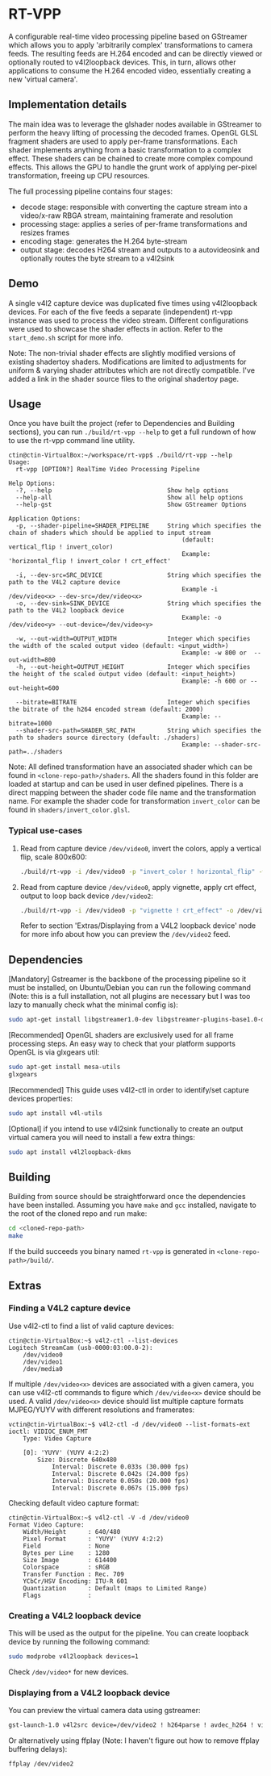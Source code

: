 # RT-VPP

A configurable real-time video processing pipeline based on GStreamer which allows you to apply 'arbitrarily complex' transformations to camera feeds. The resulting feeds are H.264 encoded and can be directly viewed or optionally routed to v4l2loopback devices. This, in turn, allows other applications to consume the H.264 encoded video, essentially creating a new 'virtual camera'.

## Implementation details

The main idea was to leverage the glshader nodes available in GStreamer to perform the heavy lifting of processing the decoded frames. OpenGL GLSL fragment shaders are used to apply per-frame transformations. Each shader implements anything from a basic transformation to a complex effect. These shaders can be chained to create more complex compound effects. This allows the GPU to handle the grunt work of applying per-pixel transformation, freeing up CPU resources.

The full processing pipeline contains four stages:

- decode stage: responsible with converting the capture stream into a video/x-raw RBGA stream, maintaining framerate and resolution
- processing stage: applies a series of per-frame transformations and resizes frames
- encoding stage: generates the H.264 byte-stream  
- output stage: decodes H264 stream and outputs to a autovideosink and optionally routes the byte stream to a v4l2sink

## Demo

A single v4l2 capture device was duplicated five times using v4l2loopback devices. For each of the five feeds a separate (independent) rt-vpp instance was used to process the video stream. Different configurations were used to showcase the shader effects in action. Refer to the `start_demo.sh` script for more info.

Note: The non-trivial shader effects are slightly modified versions of existing shadertoy shaders. Modifications are limited to adjustments for uniform & varying shader attributes which are not directly compatible. I've added a link in the shader source files to the original shadertoy page.

## Usage

Once you have built the project (refer to Dependencies and Building sections), you can run `./build/rt-vpp --help` to get a full rundown of how to use the rt-vpp command line utility.

```console_
ctin@ctin-VirtualBox:~/workspace/rt-vpp$ ./build/rt-vpp --help
Usage:
  rt-vpp [OPTION?] RealTime Video Processing Pipeline

Help Options:
  -?, --help                                Show help options
  --help-all                                Show all help options
  --help-gst                                Show GStreamer Options

Application Options:
  -p, --shader-pipeline=SHADER_PIPELINE     String which specifies the chain of shaders which should be applied to input stream
                                                (default: vertical_flip ! invert_color)
                                                Example: 'horizontal_flip ! invert_color ! crt_effect'

  -i, --dev-src=SRC_DEVICE                  String which specifies the path to the V4L2 capture device
                                                Example -i /dev/video<x> --dev-src=/dev/video<x>
  -o, --dev-sink=SINK_DEVICE                String which specifies the path to the V4L2 loopback device
                                                Example: -o /dev/video<y> --out-device=/dev/video<y>

  -w, --out-width=OUTPUT_WIDTH              Integer which specifies the width of the scaled output video (default: <input_width>)
                                                Example: -w 800 or  --out-width=800
  -h, --out-height=OUTPUT_HEIGHT            Integer which specifies the height of the scaled output video (default: <input_height>)
                                                Example: -h 600 or --out-height=600

  --bitrate=BITRATE                         Integer which specifies the bitrate of the h264 encoded stream (default: 2000)
                                                Example: --bitrate=1000
  --shader-src-path=SHADER_SRC_PATH         String which specifies the path to shaders source directory (default: ./shaders)
                                                Example: --shader-src-path=../shaders
```

Note: All defined transformation have an associated shader which can be found in `<clone-repo-path>/shaders`. All the shaders found in this folder are loaded at startup and can be used in user defined pipelines. There is a direct mapping between the shader code file name and the transformation name. For example the shader code for transformation `invert_color` can be found in `shaders/invert_color.glsl`.  

### Typical use-cases

1) Read from capture device `/dev/video0`, invert the colors, apply a vertical flip, scale 800x600:

    ```bash
    ./build/rt-vpp -i /dev/video0 -p "invert_color ! horizontal_flip" -w 800 -h 600
    ```

2) Read from capture device `/dev/video0`, apply vignette, apply crt effect, output to loop back device `/dev/video2`:

    ```bash
    ./build/rt-vpp -i /dev/video0 -p "vignette ! crt_effect" -o /dev/video2
    ```

    Refer to section 'Extras/Displaying from a V4L2 loopback device' node for more info about how you can preview the `/dev/video2` feed.

## Dependencies

[Mandatory] Gstreamer is the backbone of the processing pipeline so it must be installed, on Ubuntu/Debian you can run the following command (Note: this is a full installation, not all plugins are necessary but I was too lazy to manually check what the minimal config is):

```bash
sudo apt-get install libgstreamer1.0-dev libgstreamer-plugins-base1.0-dev libgstreamer-plugins-bad1.0-dev gstreamer1.0-plugins-base gstreamer1.0-plugins-good gstreamer1.0-plugins-bad gstreamer1.0-plugins-ugly gstreamer1.0-libav gstreamer1.0-tools gstreamer1.0-x gstreamer1.0-alsa gstreamer1.0-gl gstreamer1.0-gtk3 gstreamer1.0-qt5 gstreamer1.0-pulseaudio
```

[Recommended] OpenGL shaders are exclusively used for all frame processing steps. An easy way to check that your platform supports OpenGL is via glxgears util:

```bash
sudo apt-get install mesa-utils
glxgears 
```

[Recommended] This guide uses v4l2-ctl in order to identify/set capture devices properties:

```bash
sudo apt install v4l-utils
```

[Optional] if you intend to use v4l2sink functionally to create an output virtual camera you will need to install a few extra things:

```bash
sudo apt install v4l2loopback-dkms
```

## Building

Building from source should be straightforward once the dependencies have been installed. Assuming you have `make` and `gcc` installed, navigate to the root of the cloned repo and run make:

```bash
cd <cloned-repo-path>
make
```

If the build succeeds you binary named `rt-vpp` is generated in `<clone-repo-path>/build/`.

## Extras

### Finding a V4L2 capture device

Use v4l2-ctl to find a list of valid capture devices:

```console
ctin@ctin-VirtualBox:~$ v4l2-ctl --list-devices
Logitech StreamCam (usb-0000:03:00.0-2):
    /dev/video0
    /dev/video1
    /dev/media0
```

If multiple `/dev/video<x>` devices are associated with a given camera, you can use v4l2-ctl commands to figure which `/dev/video<x>` device should be used.
A valid `/dev/video<x>` device should list multiple capture formats MJPEG/YUYV with different resolutions and framerates:

```console
vctin@ctin-VirtualBox:~$ v4l2-ctl -d /dev/video0 --list-formats-ext
ioctl: VIDIOC_ENUM_FMT
    Type: Video Capture

    [0]: 'YUYV' (YUYV 4:2:2)
        Size: Discrete 640x480
            Interval: Discrete 0.033s (30.000 fps)
            Interval: Discrete 0.042s (24.000 fps)
            Interval: Discrete 0.050s (20.000 fps)
            Interval: Discrete 0.067s (15.000 fps)
```

Checking default video capture format:

```console
ctin@ctin-VirtualBox:~$ v4l2-ctl -V -d /dev/video0
Format Video Capture:
    Width/Height      : 640/480
    Pixel Format      : 'YUYV' (YUYV 4:2:2)
    Field             : None
    Bytes per Line    : 1280
    Size Image        : 614400
    Colorspace        : sRGB
    Transfer Function : Rec. 709
    YCbCr/HSV Encoding: ITU-R 601
    Quantization      : Default (maps to Limited Range)
    Flags             : 
```

### Creating a V4L2 loopback device

This will be used as the output for the pipeline. You can create loopback device by running the following command:

```bash
sudo modprobe v4l2loopback devices=1
```

Check `/dev/video*` for new devices.

### Displaying from a V4L2 loopback device

You can preview the virtual camera data using gstreamer:

```bash
gst-launch-1.0 v4l2src device=/dev/video2 ! h264parse ! avdec_h264 ! videoconvert ! autovideosink sync=false
```

Or alternatively using ffplay (Note: I haven't figure out how to remove ffplay buffering delays):

```bash
ffplay /dev/video2
```
